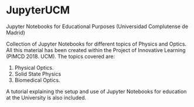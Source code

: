 # JupyterUCM
Jupyter Notebooks for Educational Purposes (Universidad Complutense de Madrid)


Collection of Jupyter Notebooks for different topics of Physics and Optics. All this material has been created within the Project of Innovative Learning (PIMCD 2018. UCM). The topics covered are:

1. Physical Optics.
2. Solid State Physics
3. Biomedical Optics.

A tutorial explaining the setup and use of Jupyter Notebooks for education at the University is also included.
